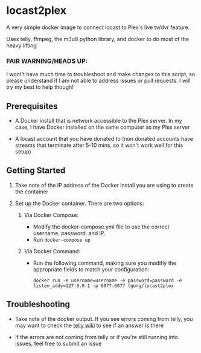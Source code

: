 # locast2plex
A very simple docker image to connect locast to Plex's live tv/dvr feature. 

Uses telly, ffmpeg, the m3u8 python library, and docker to do most of the heavy lifting

### FAIR WARNING/HEADS UP:
I wont't have much time to troubleshoot and make changes to this script, so please understand if I am not able to address issues or pull requests.   I will try my best to help though!


## Prerequisites
- A Docker install that is network accessible to the Plex server.  In my case, I have Docker installed on the same computer as my Plex server

- A locast account that you have donated to (non donated accounts have streams that terminate after 5-10 mins, so it won't work well for this setup)


## Getting Started
1. Take note of the IP address of the Docker install you are using to create the container

2. Set up the Docker container.  There are two options:
    1. Via Docker Compose:
        - Modify the docker-compose.yml file to use the correct username, password, and IP.
        - Run `docker-compose up`

    2. Via Docker Command:
        - Run the following command, making sure you modifiy the appropriate fields to match your configuration:
        
            `docker run -e username=username -e password=password -e listen_addy=127.0.0.1 -p 6077:6077 tgorg/locast2plex`




## Troubleshooting
- Take note of the docker output.  If you see errors coming from telly, you may want to check the [telly wiki](https://github.com/tellytv/telly/wiki) to see if an answer is there

- If the errors are not coming from telly or if you're still running into issues, feel free to submit an issue